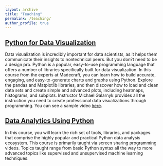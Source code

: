 ```yaml
---
layout: archive
title: "Teaching"
permalink: /teaching/
author_profile: true
---
```


## [Python for Data Visualization](https://www.linkedin.com/learning/python-for-data-visualization/effectively-present-data-with-python)
Data visualization is incredibly important for data scientists, as it helps them communicate their insights to nontechnical peers. But you don?t need to be a design pro. Python is a popular, easy-to-use programming language that offers a number of libraries specifically built for data visualization. In this course from the experts at Madecraft, you can learn how to build accurate, engaging, and easy-to-generate charts and graphs using Python. Explore the pandas and Matplotlib libraries, and then discover how to load and clean data sets and create simple and advanced plots, including heatmaps, histograms, and subplots. Instructor Michael Galarnyk provides all the instruction you need to create professional data visualizations through programming. You can see a sample video <a href='https://youtu.be/BE8CVGJuftI'> here</a>.

## [Data Analytics Using Python](https://extension.ucsd.edu/courses-and-programs/data-analytics-using-python)
In this course, you will learn the rich set of tools, libraries, and packages that comprise the highly popular and practical Python data analysis ecosystem. This course is primarily taught via screen sharing programming videos. Topics taught range from basic Python syntax all the way to more advanced topics like supervised and unsupervised machine learning techniques.
